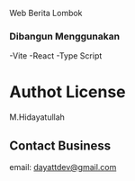 Web Berita Lombok

### Dibangun Menggunakan
-Vite
-React
-Type Script

# Authot License
M.Hidayatullah

## Contact Business
email: dayattdev@gmail.com